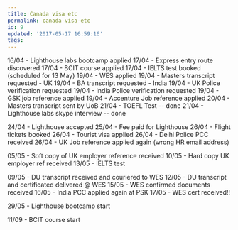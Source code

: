 ```yaml
---
title: Canada visa etc
permalink: canada-visa-etc
id: 9
updated: '2017-05-17 16:59:16'
tags:
---
```


16/04 - Lighthouse labs bootcamp applied
17/04 - Express entry route discovered
17/04 - BCIT course applied
17/04 - IELTS test booked (scheduled for 13 May)
19/04 - WES applied
19/04 - Masters transcript requested - UK
19/04 - BA transcript requested - India
19/04 - UK Police verification requested
19/04 - India Police verification requested
19/04 - GSK job reference applied
19/04 - Accenture Job reference applied
20/04 - Masters transcript sent by UoB
21/04 - TOEFL Test -- done
21/04 - Lighthouse labs skype interview -- done

24/04 - Lighthouse accepted
25/04 - Fee paid for Lighthouse
26/04 - Flight tickets booked
26/04 - Tourist visa applied
26/04 - Delhi Police PCC received
26/04 - UK Job reference applied again (wrong HR email address)

05/05 - Soft copy of UK employer reference received
10/05 - Hard copy UK employer ref received
13/05 - IELTS test

09/05 - DU transcript received and couriered to WES
12/05 - DU transcript and certificated delivered @ WES
15/05 - WES confirmed documents received
16/05 - India PCC applied again at PSK
17/05 - WES cert received!!


29/05 - Lighthouse bootcamp start

11/09 - BCIT course start